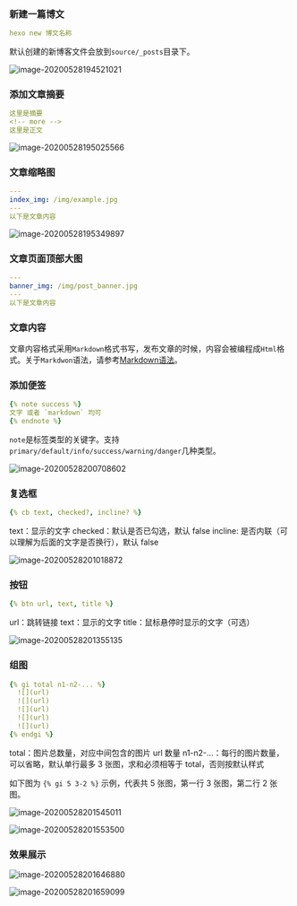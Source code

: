 ### 新建一篇博文

```yaml
hexo new 博文名称
```

默认创建的新博客文件会放到`source/_posts`目录下。

![image-20200528194521021](_picture/image-20200528194521021.png)

### 添加文章摘要

```yaml
这里是摘要
<!-- more -->
这里是正文
```

![image-20200528195025566](_picture/image-20200528195025566.png)

### 文章缩略图

```yaml
---
index_img: /img/example.jpg
---
以下是文章内容
```

![image-20200528195349897](_picture/image-20200528195349897.png)

### 文章页面顶部大图

```yaml
---
banner_img: /img/post_banner.jpg
---
以下是文章内容
```

### 文章内容

文章内容格式采用`Markdown`格式书写，发布文章的时候，内容会被编程成`Html`格式。关于`Markdwon`语法，请参考[Markdown语法](https://hicoder.com.cn/hexo-doc/#/Markdown)。

### 添加便签

```yaml
{% note success %}
文字 或者 `markdown` 均可
{% endnote %}
```

`note`是标签类型的关键字。支持`primary/default/info/success/warning/danger`几种类型。

![image-20200528200708602](_picture/image-20200528200708602.png)

### 复选框

```yaml
{% cb text, checked?, incline? %}
```

text：显示的文字
checked：默认是否已勾选，默认 false
incline: 是否内联（可以理解为后面的文字是否换行），默认 false

![image-20200528201018872](_picture/image-20200528201018872.png)

### 按钮

```yaml
{% btn url, text, title %}
```

url：跳转链接
text：显示的文字
title：鼠标悬停时显示的文字（可选）

![image-20200528201355135](_picture/image-20200528201355135.png)

### 组图

```yaml
{% gi total n1-n2-... %}
  ![](url)
  ![](url)
  ![](url)
  ![](url)
  ![](url)
{% endgi %}
```

total：图片总数量，对应中间包含的图片 url 数量
n1-n2-...：每行的图片数量，可以省略，默认单行最多 3 张图，求和必须相等于 total，否则按默认样式

如下图为 `{% gi 5 3-2 %}` 示例，代表共 5 张图，第一行 3 张图，第二行 2 张图。

![image-20200528201545011](_picture/image-20200528201545011.png)

![image-20200528201553500](_picture/image-20200528201553500.png)

### 效果展示

![image-20200528201646880](_picture/image-20200528201646880.png)

![image-20200528201659099](_picture/image-20200528201659099.png)

